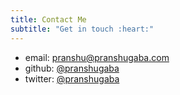 ```yaml
---
title: Contact Me
subtitle: "Get in touch :heart:"
---
```


- email: pranshu@pranshugaba.com  
- github: [@pranshugaba](https://github.com/pranshugaba)
- twitter: [@pranshugaba](https://twitter.com/pranshugaba)